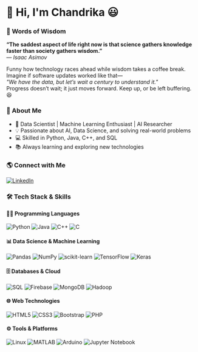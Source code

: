 # 👋 Hi, I'm Chandrika 😃 

### 📜 Words of Wisdom  

**“The saddest aspect of life right now is that science gathers knowledge faster than society gathers wisdom.”**  
— *Isaac Asimov*  

Funny how technology races ahead while wisdom takes a coffee break. Imagine if software updates worked like that—  
*"We have the data, but let’s wait a century to understand it."*  
Progress doesn’t wait; it just moves forward. Keep up, or be left buffering. 😆  


### 🚀 About Me
- 🧠 Data Scientist | Machine Learning Enthusiast | AI Researcher  
- 💡 Passionate about AI, Data Science, and solving real-world problems  
- 💻 Skilled in Python, Java, C++, and SQL  
- 📚 Always learning and exploring new technologies  


### 🌎 Connect with Me  
[![LinkedIn](https://img.shields.io/badge/LinkedIn-0077B5?style=for-the-badge&logo=linkedin&logoColor=white)](https://www.linkedin.com/in/chandrika-saha-cse/)  

### 🛠️ Tech Stack & Skills

#### 🧑‍💻 Programming Languages
![Python](https://img.shields.io/badge/Python-3776AB?style=for-the-badge&logo=python&logoColor=white)
![Java](https://img.shields.io/badge/Java-007396?style=for-the-badge&logo=openjdk&logoColor=white)
![C++](https://img.shields.io/badge/C%2B%2B-00599C?style=for-the-badge&logo=c%2B%2B&logoColor=white)
![C](https://img.shields.io/badge/C-A8B9CC?style=for-the-badge&logo=c&logoColor=white)

#### 📊 Data Science & Machine Learning
![Pandas](https://img.shields.io/badge/Pandas-150458?style=for-the-badge&logo=pandas&logoColor=white)
![NumPy](https://img.shields.io/badge/Numpy-013243?style=for-the-badge&logo=numpy&logoColor=white)
![scikit-learn](https://img.shields.io/badge/Scikit--Learn-F7931E?style=for-the-badge&logo=scikit-learn&logoColor=white)
![TensorFlow](https://img.shields.io/badge/TensorFlow-FF6F00?style=for-the-badge&logo=tensorflow&logoColor=white)
![Keras](https://img.shields.io/badge/Keras-D00000?style=for-the-badge&logo=keras&logoColor=white)

#### 🗄️ Databases & Cloud
![SQL](https://img.shields.io/badge/SQL-4479A1?style=for-the-badge&logo=sqlite&logoColor=white)
![Firebase](https://img.shields.io/badge/Firebase-FFCA28?style=for-the-badge&logo=firebase&logoColor=black)
![MongoDB](https://img.shields.io/badge/MongoDB-47A248?style=for-the-badge&logo=mongodb&logoColor=white)
![Hadoop](https://img.shields.io/badge/Hadoop-66CCFF?style=for-the-badge&logo=apachehadoop&logoColor=white)

#### 🌐 Web Technologies
![HTML5](https://img.shields.io/badge/HTML5-E34F26?style=for-the-badge&logo=html5&logoColor=white)
![CSS3](https://img.shields.io/badge/CSS3-1572B6?style=for-the-badge&logo=css3&logoColor=white)
![Bootstrap](https://img.shields.io/badge/Bootstrap-7952B3?style=for-the-badge&logo=bootstrap&logoColor=white)
![PHP](https://img.shields.io/badge/PHP-777BB4?style=for-the-badge&logo=php&logoColor=white)

#### ⚙️ Tools & Platforms
![Linux](https://img.shields.io/badge/Linux-FCC624?style=for-the-badge&logo=linux&logoColor=black)
![MATLAB](https://img.shields.io/badge/MATLAB-0076A8?style=for-the-badge&logo=mathworks&logoColor=white)
![Arduino](https://img.shields.io/badge/Arduino-00979D?style=for-the-badge&logo=arduino&logoColor=white)
![Jupyter Notebook](https://img.shields.io/badge/Jupyter-F37626?style=for-the-badge&logo=jupyter&logoColor=white)

